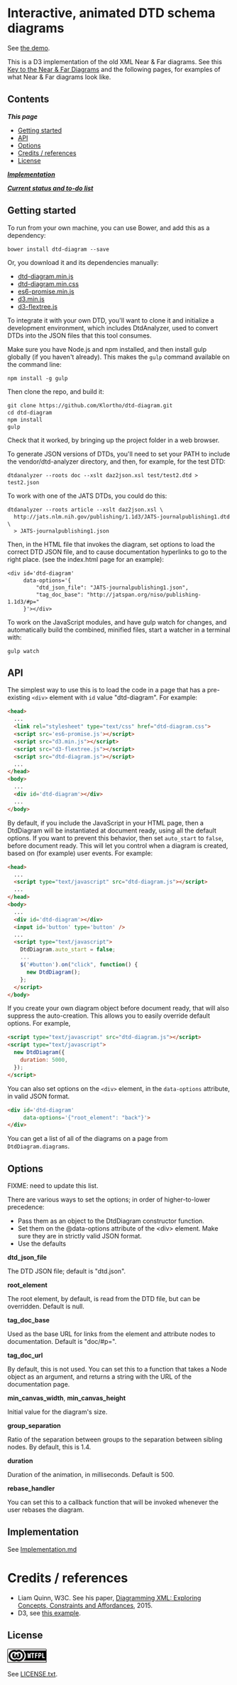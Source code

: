 # Interactive, animated DTD schema diagrams

See [the demo](http://klortho.github.io/dtd-diagram/).

This is a D3 implementation of the old XML
Near & Far diagrams. See this [Key to the Near & Far 
Diagrams](http://jatspan.org/niso/publishing-1.1d3/#p=nfd) and the
following pages, for examples of what Near & Far diagrams look like.


## Contents

***This page***
* [Getting started](#getting-started)
* [API](#api)
* [Options](#options)
* [Credits / references](#credits--references)
* [License](#license)

***[Implementation](Implementation.md)***

***[Current status and to-do list](status-to-do.md)***


## Getting started

To run from your own machine, you can use Bower, and add this as
a dependency:

```
bower install dtd-diagram --save
```

Or, you download it and its dependencies manually:

* [dtd-diagram.min.js](https://raw.githubusercontent.com/Klortho/dtd-diagram/0.1.0/dist/dtd-diagram.min.js)
* [dtd-diagram.min.css](https://raw.githubusercontent.com/Klortho/dtd-diagram/0.1.0/dist/dtd-diagram.min.css)
* [es6-promise.min.js](https://cdnjs.cloudflare.com/ajax/libs/es6-promise/3.0.2/es6-promise.min.js)
* [d3.min.js](https://cdnjs.cloudflare.com/ajax/libs/d3/3.5.6/d3.min.js)
* [d3-flextree.js](https://raw.githubusercontent.com/Klortho/d3-flextree/1.0.1/dist/d3-flextree.min.js)

To integrate it with your own DTD, you'll want to clone it and
initialize a development environment, which includes DtdAnalyzer,
used to convert DTDs into the JSON files that this tool consumes.

Make sure you have Node.js and npm installed, and then install gulp 
globally (if you haven't already). This makes the `gulp` command available
on the command line:

```
npm install -g gulp
```

Then clone the repo, and build it:

```
git clone https://github.com/Klortho/dtd-diagram.git
cd dtd-diagram
npm install
gulp
```

Check that it worked, by bringing up the project folder in a web browser.

To generate JSON versions of DTDs, you'll need to set your PATH
to include the vendor/dtd-analyzer directory, and then,
for example, for the test DTD:

```
dtdanalyzer --roots doc --xslt daz2json.xsl test/test2.dtd > test2.json 
```

To work with one of the JATS DTDs, you could do this:

```
dtdanalyzer --roots article --xslt daz2json.xsl \
  http://jats.nlm.nih.gov/publishing/1.1d3/JATS-journalpublishing1.dtd \
  > JATS-journalpublishing1.json
```

Then, in the HTML file that invokes the diagram, set options to 
load the correct DTD JSON file, and to
cause documentation hyperlinks to go to the right place.
(see the index.html page for an example):

```
<div id='dtd-diagram'
     data-options='{
         "dtd_json_file": "JATS-journalpublishing1.json",
         "tag_doc_base": "http://jatspan.org/niso/publishing-1.1d3/#p="
     }'></div>
```

To work on the JavaScript modules, and have gulp watch for changes, and 
automatically build the combined, minified files, start a watcher in a terminal
with:

```
gulp watch
```

## API

The simplest way to use this is to load the code in a page that has a 
pre-existing `<div>` element with `id` value "dtd-diagram". For example:

```html
<head>
  ...
  <link rel="stylesheet" type="text/css" href="dtd-diagram.css">
  <script src='es6-promise.js'></script>
  <script src="d3.min.js"></script>
  <script src="d3-flextree.js"></script>
  <script src="dtd-diagram.js"></script>
  ...
</head>
<body>
  ...
  <div id='dtd-diagram'></div>
  ...
</body>
```

By default, if you include the JavaScript in your HTML page, then a DtdDiagram
will be instantiated at document ready, using all the default options.
If you want to prevent this behavior, then set `auto_start` to `false`, before
document ready. This will let you control when a diagram is created, based on
(for example) user events. For example:

```html
<head>
  ...
  <script type="text/javascript" src="dtd-diagram.js"></script>
  ...
</head>
<body>
  ...
  <div id='dtd-diagram'></div>
  <input id='button' type='button' />
  ...
  <script type="text/javascript">
    DtdDiagram.auto_start = false;
    ...
    $('#button').on("click", function() {
      new DtdDiagram();
    };
  </script>
</body>
```

If you create your own diagram object before 
document ready, that will also suppress the auto-creation. This allows you
to easily override default options. For example,

```html
<script type="text/javascript" src="dtd-diagram.js"></script>
<script type="text/javascript">
  new DtdDiagram({
    duration: 5000,
  });
</script>
```

You can also set options on the `<div>` element, in the `data-options` attribute, in
valid JSON format.

```html
<div id='dtd-diagram'
     data-options='{"root_element": "back"}'>
</div>
```

You can get a list of all of the diagrams on a page from `DtdDiagram.diagrams`.

## Options

FIXME: need to update this list.

There are various ways to set the options; in order of 
higher-to-lower precedence:

- Pass them as an object to the DtdDiagram constructor function.
- Set them on the @data-options attribute of the &lt;div>
  element. Make sure they are in strictly valid JSON format.
- Use the defaults

**dtd_json_file**

The DTD JSON file; default is "dtd.json".

**root_element**

The root element, by default, is read from the DTD file, but can
be overridden. Default is null. 

**tag_doc_base**

Used as the base URL for links from the element and attribute nodes
to documentation. Default is "doc/#p=".

**tag_doc_url**

By default, this is not used. You can set this to a function that takes
a Node object as an argument, and returns a string with the URL of
the documentation page.

**min_canvas_width**, **min_canvas_height**

Initial value for the diagram's size.

**group_separation**

Ratio of the separation between groups to the separation between sibling nodes.
By default, this is 1.4.

**duration**

Duration of the animation, in milliseconds. Default is 500.

**rebase_handler**

You can set this to a callback function that will be invoked whenever the user
rebases the diagram.


## Implementation

See [Implementation.md](Implementation.md)


# Credits / references

* Liam Quinn, W3C. See his paper, [Diagramming XML:
  Exploring Concepts, Constraints and 
  Affordances](http://www.balisage.net/Proceedings/vol15/html/Quin01/BalisageVol15-Quin01.html), 2015.
* D3, see [this example](http://bl.ocks.org/mbostock/4339083).


## License

<a href='http://www.wtfpl.net/'><img src='https://raw.githubusercontent.com/Klortho/dtd-diagram/28476aa90574bbedef999d8f88b0ead9dac2a819/wtfpl-badge-1.png'/></a>

See [LICENSE.txt](LICENSE.txt).

